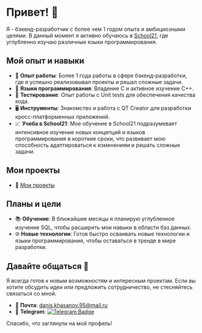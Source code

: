 # Привет! 👋

Я - бэкенд-разработчик с более чем 1 годом опыта и амбициозными целями. В данный момент я активно обучаюсь в [School21](https://21-school.ru/), где углубленно изучаю различные языки программирования.

## Мой опыт и навыки

- 💼 **Опыт работы**: Более 1 года работы в сфере бэкенд-разработки, где я успешно реализовывал проекты и решал сложные задачи.
- 🚀 **Языки программирования**: Владение С и активное изучение C++.
- 🔬 **Тестирование**: Опыт работы с Unit tests для обеспечения качества кода.
- 🖥️ **Инструменты**: Знакомство и работа с QT Creator для разработки кросс-платформенных приложений.
- 📈 **Учеба в School21**: Мое обучение в School21 подразумевает интенсивное изучение новых концепций и языков программирования в короткие сроки, что развивает мою способность адаптироваться к изменениям и решать сложные задачи.

## Мои проекты

- 📂 [Mои проекты](https://github.com/DanisKhasanov?tab=repositories)

## Планы и цели

- 📚 **Обучение**: В ближайшие месяцы я планирую углубленное изучение SQL, чтобы расширить мои навыки в области баз данных.
- 🌐 **Новые технологии**: Готов быстро осваивать новые технологии и языки программирования, чтобы оставаться в тренде в мире разработки.

## Давайте общаться 🤙

Я всегда готов к новым возможностям и интересным проектам. Если вы хотите обсудить идеи или предложить сотрудничество, не стесняйтесь связаться со мной.

- 📧 **Почта**: [danis.khasanov.95@mail.ru](mailto:danis.khasanov.95@mail.ru)
- 📱 **Telegram**: [![Telegram Badge](https://img.shields.io/badge/-DanisKhasanov-blue?style=flat&logo=Telegram&logoColor=white)](https://t.me/DanisKhasanov)

Спасибо, что заглянули на мой профиль!
